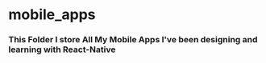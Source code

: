 # mobile_apps

### This Folder I store All My Mobile Apps I've been designing and learning with React-Native
